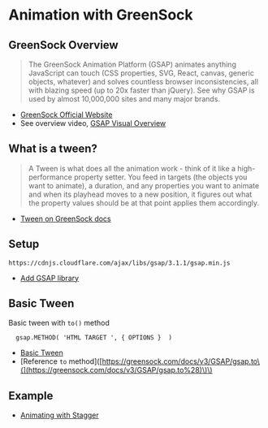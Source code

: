 # Animation with GreenSock

## GreenSock Overview

> The GreenSock Animation Platform \(GSAP\) animates anything JavaScript can touch \(CSS properties, SVG, React, canvas, generic objects, whatever\) and solves countless browser inconsistencies, all with blazing speed \(up to 20x faster than jQuery\). See why GSAP is used by almost 10,000,000 sites and many major brands.

* [GreenSock Official Website](https://greensock.com/)
* See overview video, [GSAP Visual Overview](https://greensock.com/docs/v3/GSAP)

## What is a tween?

> A Tween is what does all the animation work - think of it like a high-performance property setter. You feed in targets \(the objects you want to animate\), a duration, and any properties you want to animate and when its playhead moves to a new position, it figures out what the property values should be at that point applies them accordingly.

* [Tween on GreenSock docs](https://greensock.com/docs/v3/GSAP/Tween)

## Setup

```text
https://cdnjs.cloudflare.com/ajax/libs/gsap/3.1.1/gsap.min.js
```

* [Add GSAP library](https://codepen.io/manikoth/pen/xxbvNve)

## Basic Tween

Basic tween with `to()` method

```text
  gsap.METHOD( 'HTML TARGET ', { OPTIONS }  )
```

* [Basic Tween](https://codepen.io/manikoth/pen/WNbVqeZ)
* \[Reference `to` method\]\([https://greensock.com/docs/v3/GSAP/gsap.to\(](https://greensock.com/docs/v3/GSAP/gsap.to%28)\)\)

## Example

* [Animating with Stagger](https://codepen.io/manikoth/pen/rNaXJrr?editors=0010)

